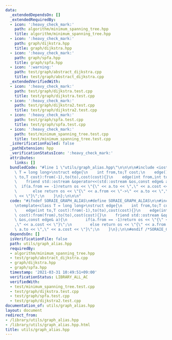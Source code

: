 ```yaml
---
data:
  _extendedDependsOn: []
  _extendedRequiredBy:
  - icon: ':heavy_check_mark:'
    path: algorithm/minimum_spanning_tree.hpp
    title: algorithm/minimum_spanning_tree.hpp
  - icon: ':heavy_check_mark:'
    path: graph/dijkstra.hpp
    title: graph/dijkstra.hpp
  - icon: ':heavy_check_mark:'
    path: graph/spfa.hpp
    title: graph/spfa.hpp
  - icon: ':warning:'
    path: test/graph/abstract_dijkstra.cpp
    title: test/graph/abstract_dijkstra.cpp
  _extendedVerifiedWith:
  - icon: ':heavy_check_mark:'
    path: test/graph/dijkstra.test.cpp
    title: test/graph/dijkstra.test.cpp
  - icon: ':heavy_check_mark:'
    path: test/graph/dijkstra2.test.cpp
    title: test/graph/dijkstra2.test.cpp
  - icon: ':heavy_check_mark:'
    path: test/graph/spfa.test.cpp
    title: test/graph/spfa.test.cpp
  - icon: ':heavy_check_mark:'
    path: test/minimum_spanning_tree.test.cpp
    title: test/minimum_spanning_tree.test.cpp
  _isVerificationFailed: false
  _pathExtension: hpp
  _verificationStatusIcon: ':heavy_check_mark:'
  attributes:
    links: []
  bundledCode: "#line 1 \"utils/graph_alias.hpp\"\n\n\n\n#include <iostream>\n\ntemplate<class\
    \ T = long long>\nstruct edge{\n    int from,to;T cost;\n    edge(){}\n    edge(int\
    \ to,T cost):from(-1),to(to),cost(cost){}\n    edge(int from,int to,T cost):from(from),to(to),cost(cost){}\n\
    \    friend std::ostream &operator<<(std::ostream &os,const edge& a){\n      \
    \  if(a.from == -1)return os << \"{\" << a.to << \",\" << a.cost << \"}\";\n \
    \       else return os << \"{\" << a.from << \"->\" << a.to << \",\" << a.cost\
    \ << \"}\";\n    }\n};\n\n\n"
  code: "#ifndef SORAIE_GRAPH_ALIAS\n#define SORAIE_GRAPH_ALIAS\n\n#include <iostream>\n\
    \ntemplate<class T = long long>\nstruct edge{\n    int from,to;T cost;\n    edge(){}\n\
    \    edge(int to,T cost):from(-1),to(to),cost(cost){}\n    edge(int from,int to,T\
    \ cost):from(from),to(to),cost(cost){}\n    friend std::ostream &operator<<(std::ostream\
    \ &os,const edge& a){\n        if(a.from == -1)return os << \"{\" << a.to << \"\
    ,\" << a.cost << \"}\";\n        else return os << \"{\" << a.from << \"->\" <<\
    \ a.to << \",\" << a.cost << \"}\";\n    }\n};\n\n#endif /*SORAIE_GRAPH_ALIAS*/"
  dependsOn: []
  isVerificationFile: false
  path: utils/graph_alias.hpp
  requiredBy:
  - algorithm/minimum_spanning_tree.hpp
  - test/graph/abstract_dijkstra.cpp
  - graph/dijkstra.hpp
  - graph/spfa.hpp
  timestamp: '2021-03-31 10:49:51+09:00'
  verificationStatus: LIBRARY_ALL_AC
  verifiedWith:
  - test/minimum_spanning_tree.test.cpp
  - test/graph/dijkstra.test.cpp
  - test/graph/spfa.test.cpp
  - test/graph/dijkstra2.test.cpp
documentation_of: utils/graph_alias.hpp
layout: document
redirect_from:
- /library/utils/graph_alias.hpp
- /library/utils/graph_alias.hpp.html
title: utils/graph_alias.hpp
---
```

